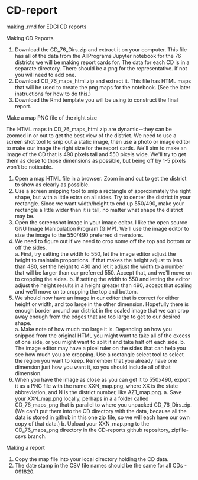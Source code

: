 # CD-report
making .rmd for EDGI CD reports 

Making CD Reports

1. Download the CD_76_Dirs.zip and extract it on your computer.  This file has all of the data from the AllPrograms Jupyter notebook for the 76 districts we will be making report cards for.  The data for each CD is in a separate directory.  There should be a png for the representative.  If not you will need to add one.
2. Download CD_76_maps_html.zip and extract it.  This file has HTML maps that will be used to create the png maps for the notebook.  (See the later instructions for how to do this.)
3. Download the Rmd template you will be using to construct the final report.

Make a map PNG file of the right size

The HTML maps in CD_76_maps_html.zip are dynamic--they can be zoomed in or out to get the best view of the district.  We need to use a screen shot tool to snip out a static image, then use a photo or image editor to make our image the right size for the report cards.
We'll aim to make an image of the CD that is 490 pixels tall and 550 pixels wide.  We'll try to get them as close to those dimensions as possible, but being off by 1-5 pixels won't be noticable.
1. Open a map HTML file in a browser.  Zoom in and out to get the district to show as clearly as possible.
2. Use a screen snipping tool to snip a rectangle of approximately the right shape, but with a little extra on all sides.  Try to center the district in your rectangle.  Since we want width/height to end up 550/490, make your rectangle a little wider than it is tall, no matter what shape the district may be.
3. Open the screenshot image in your image editor.  I like the open source GNU Image Manipulation Program (GIMP). We'll use the image editor to size the image to the 550/490 preferred dimensions.
4. We need to figure out if we need to crop some off the top and bottom or off the sides.  
    a.  First, try setting the width to 550, let the image editor adjust the height to maintain proportions. If that makes the height adjust to less than 480, set the height to 480 and let it adjust the width to a number that will be larger than our preferred 550. Accept that, and we'll move on to cropping the sides.
    b.  If setting the width to 550 and letting the editor adjust the height results in a height greater than 490, accept that scaling and we'll move on to cropping the top and bottom.
5. We should now have an image in our editor that is correct for either height or width, and too large in the other dimension.  Hopefully there is enough border around our district in the scaled image that we can crop away enough from the edges that are too large to get to our desired shape.  
    a.  Make note of how much too large it is.  Depending on how you snipped from the original HTML you might want to take all of the excess of one side, or you might want to split it and take half off each side.
    b.  The image editor may have a pixel ruler on the sides that can help you see how much you are cropping.  Use a rectangle select tool to select the region you want to keep.  Remember that you already have one dimension just how you want it, so you should include all of that dimension.
5. When you have the image as close as you can get it to 550x490, export it as a PNG file with the name XXN_map.png, where XX is the state abbreviation, and N is the district number, like AZ1_map.png.
    a.  Save your XXN_map.png locally, perhaps in a a folder called CD_76_maps_png that is parallel to where you unpacked CD_76_Dirs.zip.  (We can't put them into the CD directory with the data, because all the data is stored in github in this one zip file, so we will each have our own copy of that data.)
    b.  Upload your XXN_map.png to the CD_76_maps_png directory in the CD-reports github repository, zipfile-csvs branch.
    
Making a report 
  
1. Copy the map file into your local directory holding the CD data.
2. The date stamp in the CSV file names should be the same for all CDs - 091820.


